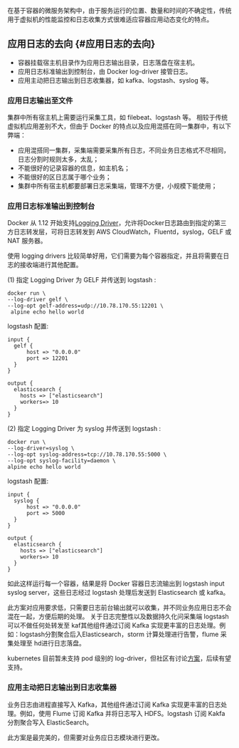 在基于容器的微服务架构中，由于服务运行的位置、数量和时间的不确定性，传统用于虚拟机的性能监控和日志收集方式很难适应容器应用动态变化的特点。

## 应用日志的去向 {#应用日志的去向}

* 容器挂载宿主机目录作为应用日志输出目录，日志落盘在宿主机。
* 应用日志标准输出到控制台，由 Docker log-driver 接管日志。
* 应用主动把日志输出到日志收集器，如 kafka、logstash、syslog 等。

### 应用日志输出至文件

集群中所有宿主机上需要运行采集工具，如 filebeat、logstash 等。 相较于传统虚拟机应用差别不大，但由于 Docker 的特点以及应用混搭在同一集群中，有以下弊端：

* 应用混搭同一集群，采集端需要采集所有日志，不同业务日志格式不尽相同，日志分割时规则太多，太乱；
* 不能很好的记录容器的信息，如主机名；
* 不能很好的区日志属于哪个业务；
* 集群中所有宿主机都要部署日志采集端，管理不方便，小规模下能使用；

### 应用日志标准输出到控制台

Docker 从 1.12 开始支持[Logging Driver](https://docs.docker.com/engine/admin/logging/overview/#configure-the-logging-driver-for-a-container)，允许将Docker日志路由到指定的第三方日志转发层，可将日志转发到 AWS CloudWatch，Fluentd，syslog，GELF 或 NAT 服务器。

使用 logging drivers 比较简单好用，它们需要为每个容器指定，并且将需要在日志的接收端进行其他配置。

\(1\) 指定 Logging Driver 为 GELF 并传送到 logstash :

```
docker run \
--log-driver gelf \
--log-opt gelf-address=udp://10.78.170.55:12201 \
 alpine echo hello world
```

logstash 配置:

```
input {
  gelf {
      host => "0.0.0.0"
      port => 12201
  }
}

output {
  elasticsearch {
    hosts => ["elasticsearch"]
    workers=> 10
  }
}
```

\(2\) 指定 Logging Driver 为 syslog 并传送到 logstash :

```
docker run \
--log-driver=syslog \
--log-opt syslog-address=tcp://10.78.170.55:5000 \
--log-opt syslog-facility=daemon \
alpine echo hello world
```

logstash 配置:

```
input {
  syslog {
      host => "0.0.0.0"
      port => 5000
  }
}

output {
  elasticsearch {
    hosts => ["elasticsearch"]
    workers=> 10
  }
}
```

如此这样运行每一个容器，结果是将 Docker 容器日志流输出到 logstash input syslog server，这些日志经过 logstash 处理后发送到 Elasticsearch 或 kafka。

此方案对应用要求低，只需要日志前台输出就可以收集，并不同业务应用日志不会混在一起，方便后期的处理。 关于日志完整性以及数据持久化问采集端 logstash 可以不做任何处转发至 kaf其他组件通过订阅 Kafka 实现更丰富的日志处理。例如：logstash分割聚合后入Elasticsearch，storm 计算处理进行告警，flume 采集处理至 hd进行日志落盘。

kubernetes 目前暂未支持 pod 级别的 log-driver，但社区有讨论[方案](https://github.com/kubernetes/kubernetes/issues/15478)，后续有望支持。

### 应用主动把日志输出到日志收集器

业务日志由进程直接写入 Kafka，其他组件通过订阅 Kafka 实现更丰富的日志处理。例如，使用 Flume 订阅 Kafka 并将日志写入 HDFS。logstash 订阅 Kakfa 分割聚合写入 ElasticSearch。

此方案是最完美的，但需要对业务应日志模块进行更改。



